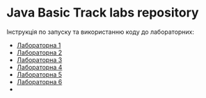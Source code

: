 # Java Basic Track labs repository

Інструкція по запуску та використанню коду до лабораторних:
- [Лабораторна 1](Lab1/README.md)
- [Лабораторна 2](Lab2/README.md)
- [Лабораторна 3](Lab3/README.md)
- [Лабораторна 4](Lab4/README.md)
- [Лабораторна 5](Lab5/README.md)
- [Лабораторна 6](Lab6/README.md)
- 
